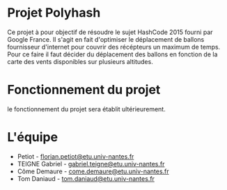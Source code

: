 Projet Polyhash
===============

Ce projet à pour objectif de résoudre le sujet HashCode 2015 fourni par Google France.
Il s'agit en fait d'optimiser le déplacement de ballons fournisseur d'internet pour couvrir des récépteurs un maximum de temps.
Pour ce faire il faut décider du déplacement des ballons en fonction de la carte des vents disponibles sur plusieurs altitudes.


Fonctionnement du projet
========================

le fonctionnement du projet sera établit ultérieurement.


L'équipe
========

- Petiot - florian.petiot@etu.univ-nantes.fr
- TEIGNE Gabriel - gabriel.teigne@etu.univ-nantes.fr
- Côme Demaure - come.demaure@etu.univ-nantes.fr
- Tom Daniaud - tom.daniaud@etu.univ-nantes.fr
